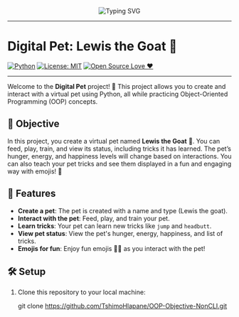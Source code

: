 <p align="center">
  <img src="https://readme-typing-svg.herokuapp.com?font=Fira+Code&size=30&duration=4000&pause=500&color=F79647&center=true&vCenter=true&width=600&lines=Meet+Lewis+the+Goat!;Your+Digital+Pet+in+Python!" alt="Typing SVG" />
</p>

---

# Digital Pet: Lewis the Goat 🐐

[![Python](https://img.shields.io/badge/Python-3.x-blue.svg?logo=python)](https://www.python.org/)
[![License: MIT](https://img.shields.io/badge/License-MIT-yellow.svg)](https://opensource.org/licenses/MIT)
[![Open Source Love ❤️](https://badgen.net/badge/Open%20Source/Love/pink)](https://github.com/TshimoHlapane/OOP-Objective-NonCLI)


---
Welcome to the **Digital Pet** project! 🎉 This project allows you to create and interact with a virtual pet using Python, all while practicing Object-Oriented Programming (OOP) concepts.

## 🧠 Objective

In this project, you create a virtual pet named **Lewis the Goat** 🐐. You can feed, play, train, and view its status, including tricks it has learned. The pet’s hunger, energy, and happiness levels will change based on interactions. You can also teach your pet tricks and see them displayed in a fun and engaging way with emojis! 🎉

## 🚀 Features

- **Create a pet**: The pet is created with a name and type (Lewis the goat).
- **Interact with the pet**: Feed, play, and train your pet.
- **Learn tricks**: Your pet can learn new tricks like `jump` and `headbutt`.
- **View pet status**: View the pet's hunger, energy, happiness, and list of tricks.
- **Emojis for fun**: Enjoy fun emojis 🐾🎉 as you interact with the pet!

## 🛠️ Setup

1. Clone this repository to your local machine:

   git clone https://github.com/TshimoHlapane/OOP-Objective-NonCLI.git
